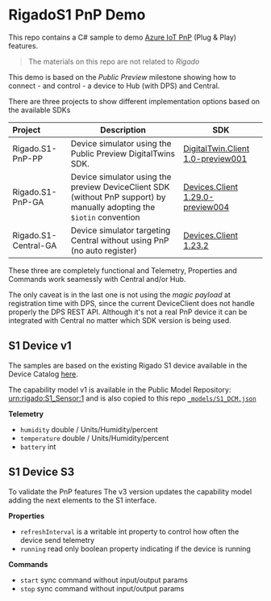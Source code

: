 # RigadoS1 PnP Demo

This repo contains a C# sample to demo [Azure IoT PnP](https://docs.microsoft.com/en-us/azure/iot-pnp/overview-iot-plug-and-play) (Plug & Play) features.

> The materials on this repo are not related to *Rigado*

This demo is based on the *Public Preview* milestone showing how to connect - and control - a device to Hub (with DPS) and Central.

There are three projects to show different implementation options based on the available SDKs


|Project|Description|SDK|
|:------|-----------|---|
|Rigado.S1-PnP-PP|Device simulator using the Public Preview DigitalTwins SDK.|[DigitalTwin.Client 1.0-preview001](https://www.nuget.org/packages/Microsoft.Azure.Devices.DigitalTwin.Client/1.0.0-preview-001)|
|Rigado.S1-PnP-GA|Device simulator using the preview DeviceClient SDK (without PnP support) by manually adopting the `$iotin` convention|[Devices.Client 1.29.0-preview004](https://www.nuget.org/packages/Microsoft.Azure.Devices.Client/1.29.0-preview-004)|
|Rigado.S1-Central-GA|Device simulator targeting Central without using PnP (no auto register)|[Devices.Client 1.23.2](https://www.nuget.org/packages/Microsoft.Azure.Devices.Client/1.23.2)

These three are completely functional and Telemetry, Properties and Commands work seamessly with Central and/or Hub. 

The only caveat is in the last one is not using the *magic payload* at registration time with DPS, since the current DeviceClient does not handle properly the DPS REST API. Although it's not a real PnP device it can be integrated with Central no matter which SDK version is being used.


## S1 Device v1

The samples are based on the existing Rigado S1 device available in the Device Catalog [here](https://catalog.azureiotsolutions.com/details?title=S1-Sensor&source=all-devices-page&deviceId=e88f15ce-226f-4817-b0e0-712498b015da).

The capability model v1 is available in the Public Model Repository: [urn:rigado:S1_Sensor:1](https://repo.azureiotrepository.com/models/urn:rigado:S1_Sensor:1?api-version=2019-07-01-preview&expand=true) and is also copied to this repo [`_models/S1_DCM.json`](_models/S1_DCM.json)

**Telemetry**
- `humidity` double / Units/Humidity/percent
- `temperature` double / Units/Humidity/percent
- `battery` int 

## S1 Device S3

To validate the PnP features The v3 version updates the capability model  adding the next elements to the S1 interface.

**Properties**
- `refreshInterval` is a writable int property to control how often the device send telemetry
- `running` read only boolean property indicating if the device is running

**Commands**
- `start` sync command without input/output params
- `stop` sync command without input/output params


